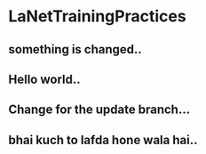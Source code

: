 # LaNetTrainingPractices

## something is changed..

## Hello world..

## Change for the update branch...

## bhai kuch to lafda hone wala hai..
